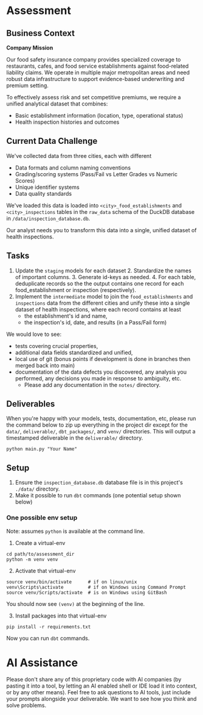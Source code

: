 # Assessment

## Business Context
**Company Mission**

Our food safety insurance company provides specialized coverage to restaurants, cafes, and food service establishments against food-related liability claims. We operate in multiple major metropolitan areas and need robust data infrastructure to support evidence-based underwriting and premium setting.

To effectively assess risk and set competitive premiums, we require a unified analytical dataset that combines:
* Basic establishment information (location, type, operational status)
* Health inspection histories and outcomes

## Current Data Challenge
We've collected data from three cities, each with different
* Data formats and column naming conventions
* Grading/scoring systems (Pass/Fail vs Letter Grades vs Numeric Scores)
* Unique identifier systems
* Data quality standards

We've loaded this data is loaded into `<city>_food_establishments` and `<city>_inspections` tables in the `raw_data` schema of the DuckDB database in `/data/inspection_database.db`.

Our analyst needs you to transform this data into a single, unified dataset of health inspections.

## Tasks

1. Update the `staging` models for each dataset
    2. Standardize the names of important columns.
    3. Generate id-keys as needed.
    4. For each table, deduplicate records so the the output contains one record for each food_establishment or inspection (respectively).
5. Implement the `intermediate` model to join the `food_establishments` and `inspections` data from the different cities and unify these into a single dataset of health inspections, where each record contains at least
    * the establishment's id and name,
    * the inspection's id, date, and results (in a Pass/Fail form)

We would love to see:
* tests covering crucial properties,
* additional data fields standardized and unified,
* local use of git (bonus points if development is done in branches then merged back into main)
* documentation of the data defects you discovered, any analysis you performed, any decisions you made in response to ambiguity, etc.
    * Please add any documentation in the `notes/` directory.

## Deliverables

When you're happy with your models, tests, documentation, etc, please run the command below to zip up everything in the project dir except for the `data/`, `deliverable/`, `dbt_packages/`, and `venv/` directories. This will output a timestamped deliverable in the `deliverable/` directory.

```console
python main.py "Your Name"
```

## Setup

1. Ensure the `inspection_database.db` database file is in this project's `./data/` directory.
2. Make it possible to run `dbt` commands (one potential setup shown below)

### One possible env setup

Note: assumes `python` is available at the command line.

1. Create a virtual-env
```console
cd path/to/assessment_dir
python -m venv venv
```

2. Activate that virtual-env
```console
source venv/bin/activate      # if on linux/unix
venv\Scripts\activate         # if on Windows using Command Prompt
source venv/Scripts/activate  # is on Windows using GitBash
```
You should now see `(venv)` at the beginning of the line.

3. Install packages into that virtual-env
```console
pip install -r requirements.txt
```

Now you can run `dbt` commands.

# AI Assistance

Please don't share any of this proprietary code with AI companies (by pasting it into a tool, by letting an AI enabled shell or IDE load it into context, or by any other means).
Feel free to ask questions to AI tools, just include your prompts alongside your deliverable. We want to see how you think and solve problems.

